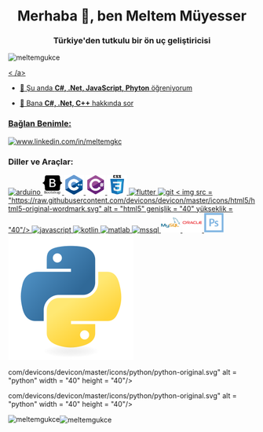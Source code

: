 <h1 align="center">Merhaba 👋, ben Meltem Müyesser</h1>
<h3 align="center">Türkiye'den tutkulu bir ön uç geliştiricisi</h3>

<p align="left"> <img src= "https://komarev.com/ghpvc/?username=meltemgukce&label=Profile%20views&color=0e75b6&style=flat" alt = "meltemgukce" /> </p>

<p align = "left"> <a href = "https: //twitter.com/" target = "blank"><img src = "https://img.shields.io/twitter/follow/?logo=twitter&style=for-the-badge" alt = "" />< /a> </p>

- 🌱 Şu anda **C#, .Net, JavaScript, Phyton** öğreniyorum

- 💬 Bana **C#, .Net, C++** hakkında sor

<h3 align="left">Bağlan Benimle:</h3>
<p align = "sol">
<a href = "https://linkedin.com/in/www.linkedin.com/in/meltemgkc" target = "blank"><img align = "center" src = "https://raw.githubusercontent.com" /rahuldkjain/github-profile-readme-generator/master/src/images/icons/Social/linked-in-alt.svg" alt = "www.linkedin.com/in/meltemgkc" height = "30" genişlik = " 40" /></a>
</p>

<h3 align="left">Diller ve Araçlar:</h3>
<p align = "left"> <a href = "https://www.arduino.cc/" target = "_blank" rel = "noreferrer"> <img src = "https://cdn.worldvectorlogo.com/ logos/arduino-1.svg" alt = "arduino" width = "40" height = "40"/> </a> <a href = "https://getbootstrap.com" target = "_blank" rel = " noreferrer"> <img src = "https://raw.githubusercontent.com/devicons/devicon/master/icons/bootstrap/bootstrap-plain-wordmark.svg" alt = "bootstrap" width = "40" height = "40 "/> </a> <a href = "https://www.w3schools.com/cpp/" target = "_blank" rel = "noreferrer"> <img src = "https://raw.githubusercontent.com/devicons/devicon/master/icons/cplusplus/cplusplus-original.svg" alt = "cplusplus" width = "40" height = "40"/> </a> <a href = "https:// www.w3schools.com/cs/" target = "_blank" rel = "noreferrer"> <img src = "https://raw.githubusercontent.com/devicons/devicon/master/icons/csharp/csharp-original.svg " alt = "csharp" width = "40" height = "40"/> </a> <a href = "https://www.w3schools.com/css/" target = "_blank" rel = "noreferrer" > <img src="https://raw.githubusercontent.com/devicons/devicon/master/icons/css3/css3-original-wordmark.svg" alt = "css3" width = "40" height = "40"/> </a> <a href = "https://flutter.dev" target = "_blank" rel = "noreferrer"> <img src ="https://www.vectorlogo.zone/logos/flutterio/flutterio-icon.svg" alt = "flutter" width = "40" height = "40"/> </a> <a href = "https: //git-scm.com/" target = "_blank" rel = "noreferrer"> <img src = "https://www.vectorlogo.zone/logos/git-scm/git-scm-icon.svg" alt ="git" width = "40" height = "40"/> </a> <a href = "https://www.w3.org/html/" target = "_blank" rel = "noreferrer"> < img src = "https://raw.githubusercontent.com/devicons/devicon/master/icons/html5/html5-original-wordmark.svg" alt = "html5" genişlik = "40" yükseklik = "40"/> </a> <a href ="https://developer.mozilla.org/en-US/docs/Web/JavaScript" target = "_blank" rel = "noreferrer"> <img src = "https://raw.githubusercontent.com/devicons/ devicon/master/icons/javascript/javascript-original.svg" alt = "javascript" width = "40" height = "40"/> </a> <a href = "https://kotlinlang.org" target = "_blank" rel = "noreferrer"> <img src = "https://www.vectorlogo.zone/logos/kotlinlang/kotlinlang-icon.svg" alt = "kotlin" width = "40" height = "40"/> </a> <a href = "https://www.mathworks.com/" target = "_blank" rel = "noreferrer"> <img src = "https://upload.wikimedia.org/wikipedia/commons/2/21/Matlab_Logo.png" alt = "matlab" width = "40" height = "40"/> </a> <a href = "https://www.microsoft.com/en-us/sql-server" target = "_blank" rel = "noreferrer"> <img src = "https://www.svgrepo.com/show/303229 /microsoft-sql-server-logo.svg" alt = "mssql" width = "40" height = "40"/> </a> <a href = "https://www.mysql.com/" target = "_blank" rel = "noreferrer"> <img src = "https://raw.githubusercontent.com/devicons/devicon/master/icons/mysql/mysql-original-wordmark.svg" alt = " mysql" width = "40" height = "40"/> </a> <a href = "https://www.oracle.com/" target = "_blank" rel = "noreferrer"> <img src = " https://raw.githubusercontent.com/devicons/devicon/master/icons/oracle/oracle-original.svg" alt = "oracle" width = "40" yükseklik = "40"/> </a> <a href ="https://www.photoshop.com/en" target = "_blank" rel = "noreferrer"> <img src = "https://raw.githubusercontent.com/devicons/devicon/master/icons/photoshop/photoshop-line.svg" alt = "photoshop" width = "40" height = "40"/> </a> <a href = "https://www. python.org" target = "_blank" rel = "noreferrer"> <img src = "https://raw.githubusercontent.com/devicons/devicon/master/icons/python/python-original.svg" alt = "python " genişlik = "40" yükseklik = "40"/> </a> </p>com/devicons/devicon/master/icons/python/python-original.svg" alt = "python" width = "40" height = "40"/> </a> </p>com/devicons/devicon/master/icons/python/python-original.svg" alt = "python" width = "40" height = "40"/> </a> </p>

<p><img align = "left" src = "https://github-readme-stats.vercel.app/api/top-langs?username=meltemgukce&show_icons=true&locale=en&layout=compact" alt = "meltemgukce" /> </p>

<p> <img align = "center" src = "https://github-readme-stats.vercel.app/api?username=meltemgukce&show_icons=true&locale=en" alt = "meltemgukce" /> </p>
